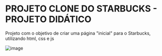 # PROJETO CLONE DO STARBUCKS - PROJETO DIDÁTICO

Projeto com o objetivo de criar uma página "inicial" para o Starbucks, utilizando html, css e js

![image](https://github.com/user-attachments/assets/4f866603-e929-4e85-b7ed-10f87aa55109)
